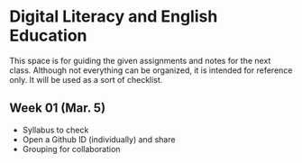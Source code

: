# Digital Literacy and English Education
This space is for guiding the given assignments and notes for the next class. Although not everything can be organized, it is intended for reference only. It will be used as a sort of checklist.

## Week 01 (Mar. 5)

+ Syllabus to check
+ Open a Github ID (individually) and share
+ Grouping for collaboration
